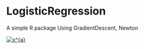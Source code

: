 # LogisticRegression
A simple R package
Using GradientDescent, Newton


<a href="https://www.codecogs.com/eqnedit.php?latex=x^{a}" target="_blank"><img src="https://latex.codecogs.com/gif.latex?x^{a}" title="x^{a}" /></a>
